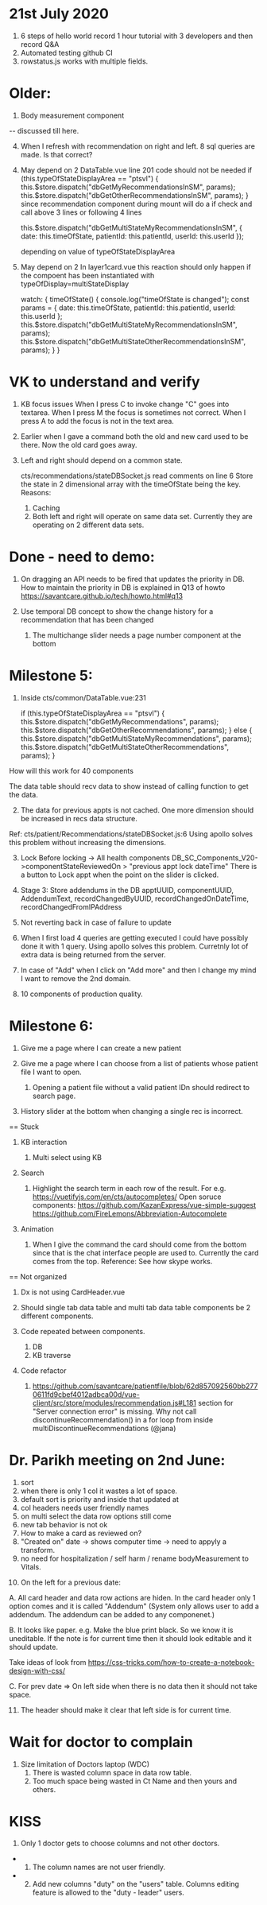 # 21st July 2020

1. 6 steps of hello world record 1 hour tutorial with 3 developers and then record Q&A
2. Automated testing github CI
3. rowstatus.js works with multiple fields.

# Older:

1. Body measurement component

-- discussed till here.

4. When I refresh with recommendation on right and left. 8 sql queries are made. Is that correct?

4) May depend on 2
   DataTable.vue line 201 code should not be needed
   if (this.typeOfStateDisplayArea == "ptsvl") {
   this.$store.dispatch("dbGetMyRecommendationsInSM", params);
      this.$store.dispatch("dbGetOtherRecommendationsInSM", params);
   }
   since recommendation component during mount will do a if check and call above 3 lines or following 4 lines

   this.\$store.dispatch("dbGetMultiStateMyRecommendationsInSM", {
   date: this.timeOfState,
   patientId: this.patientId,
   userId: this.userId
   });

   depending on value of typeOfStateDisplayArea

5) May depend on 2
   In layer1card.vue this reaction should only happen if the compoent has been instantiated with typeOfDisplay=multiStateDisplay

   watch: {
   timeOfState() {
   console.log("timeOfState is changed");
   const params = {
   date: this.timeOfState,
   patientId: this.patientId,
   userId: this.userId
   };
   this.$store.dispatch("dbGetMultiStateMyRecommendationsInSM", params);
         this.$store.dispatch("dbGetMultiStateOtherRecommendationsInSM", params);
   }
   }

# VK to understand and verify

1. KB focus issues
   When I press C to invoke change "C" goes into textarea.
   When I press M the focus is sometimes not correct.
   When I press A to add the focus is not in the text area.

2. Earlier when I gave a command both the old and new card used to be there. Now the old card goes away.

3. Left and right should depend on a common state.

   cts/recommendations/stateDBSocket.js read comments on line 6
   Store the state in 2 dimensional array with the timeOfState being the key. Reasons:

   1. Caching
   2. Both left and right will operate on same data set. Currently they are operating on 2 different data sets.

# Done - need to demo:

1. On dragging an API needs to be fired that updates the priority in DB. How to maintain the priority in DB is explained in Q13 of howto https://savantcare.github.io/tech/howto.html#q13

2. Use temporal DB concept to show the change history for a recommendation that has been changed
   1. The multichange slider needs a page number component at the bottom

# Milestone 5:

1. Inside cts/common/DataTable.vue:231

   if (this.typeOfStateDisplayArea == "ptsvl") {
   this.$store.dispatch("dbGetMyRecommendations", params);
      this.$store.dispatch("dbGetOtherRecommendations", params);
   } else {
   this.$store.dispatch("dbGetMultiStateMyRecommendations", params);
      this.$store.dispatch("dbGetMultiStateOtherRecommendations", params);
   }

How will this work for 40 components

The data table should recv data to show instead of calling function to get the data.

2. The data for previous appts is not cached. One more dimension should be increased in recs data structure.

Ref: cts/patient/Recommendations/stateDBSocket.js:6 Using apollo solves this problem without increasing the dimensions.

3. Lock
   Before locking -> All health components DB_SC_Components_V20->componentStateReviewedOn > "previous appt lock dateTime"
   There is a button to Lock appt when the point on the slider is clicked.

4. Stage 3: Store addendums in the DB
   apptUUID, componentUUID, AddendumText, recordChangedByUUID, recordChangedOnDateTime, recordChangedFromIPAddress

5. Not reverting back in case of failure to update

6. When I first load 4 queries are getting executed I could have possibly done it with 1 query. Using apollo solves this problem. Curretnly lot of extra data is being returned from the server.

7. In case of "Add" when I click on "Add more" and then I change my mind I want to remove the 2nd domain.

8. 10 components of production quality.

# Milestone 6:

1. Give me a page where I can create a new patient

2. Give me a page where I can choose from a list of patients whose patient file I want to open.

   1. Opening a patient file without a valid patient IDn should redirect to search page.

3. History slider at the bottom when changing a single rec is incorrect.

== Stuck

1. KB interaction

   1. Multi select using KB

2. Search

   1. Highlight the search term in each row of the result. For e.g. https://vuetifyjs.com/en/cts/autocompletes/
      Open soruce components: <vue-simple-suggest> https://github.com/KazanExpress/vue-simple-suggest
      https://github.com/FireLemons/Abbreviation-Autocomplete

3. Animation
   1. When I give the command the card should come from the bottom since that is the chat interface people are used to. Currently the card comes from the top. Reference: See how skype works.

== Not organized

1. Dx is not using CardHeader.vue

2. Should single tab data table and multi tab data table components be 2 different components.

3. Code repeated between components.

   1. DB
   2. KB traverse

4. Code refactor

   1. https://github.com/savantcare/patientfile/blob/62d857092560bb2770611fd9cbef4012adbca00d/vue-client/src/store/modules/recommendation.js#L181 section for "Server connection error" is missing. Why not call discontinueRecommendation() in a for loop from inside multiDiscontinueRecommendations (@jana)

# Dr. Parikh meeting on 2nd June:

1. sort
2. when there is only 1 col it wastes a lot of space.
3. default sort is priority and inside that updated at
4. col headers needs user friendly names
5. on multi select the data row options still come
6. new tab behavior is not ok
7. How to make a card as reviewed on?
8. "Created on" date -> shows computer time -> need to appyly a transform.
9. no need for hospitalization / self harm / rename bodyMeasurement to Vitals.

10) On the left for a previous date:

A. All card header and data row actions are hiden. In the card header only 1 option comes and it is called "Addendum"
(System only allows user to add a addendum. The addendum can be added to any componenet.)

B. It looks like paper.
e.g. Make the blue print black. So we know it is uneditable. If the note is for current time then it should look editable and it should update.

Take ideas of look from https://css-tricks.com/how-to-create-a-notebook-design-with-css/

C. For prev date => On left side when there is no data then it should not take space.

11. The header should make it clear that left side is for current time.

# Wait for doctor to complain

1. Size limitation of Doctors laptop (WDC)
   1. There is wasted column space in data row table.
   2. Too much space being wasted in Ct Name and then yours and others.

# KISS

1. Only 1 doctor gets to choose columns and not other doctors.

- 1. The column names are not user friendly.
- 2. Add new columns "duty" on the "users" table. Columns editing feature is allowed to the "duty - leader" users.
